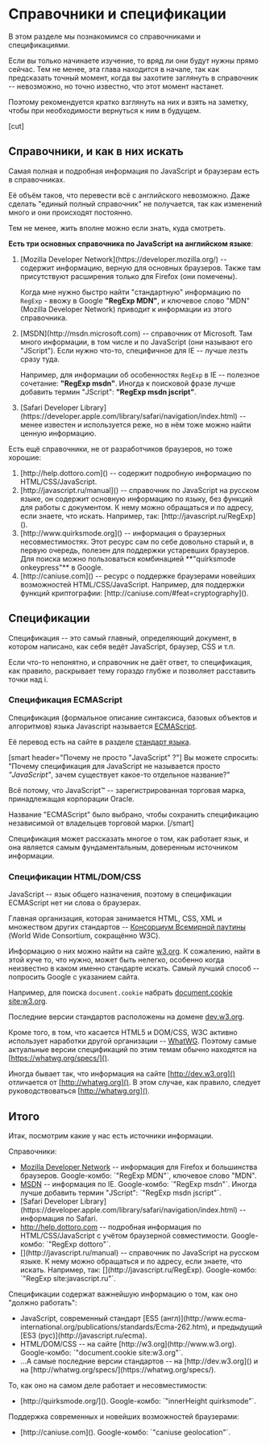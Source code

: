 # Справочники и спецификации

В этом разделе мы познакомимся со справочниками и спецификациями.

Если вы только начинаете изучение, то вряд ли они будут нужны прямо сейчас. Тем не менее, эта глава находится в начале, так как предсказать точный момент, когда вы захотите заглянуть в справочник -- невозможно, но точно известно, что этот момент настанет. 

Поэтому рекомендуется кратко взглянуть на них и взять на заметку, чтобы при необходимости вернуться к ним в будущем.

[cut]

## Справочники, и как в них искать

Самая полная и подробная информация по JavaScript и браузерам есть в справочниках.

Её объём таков, что перевести всё с английского невозможно. Даже сделать "единый полный справочник" не получается, так как изменений много и они происходят постоянно.

Тем не менее, жить вполне можно если знать, куда смотреть.

**Есть три основных справочника по JavaScript на английском языке**: 

<ol>
<li>[Mozilla Developer Network](https://developer.mozilla.org/) -- содержит информацию, верную для основных браузеров. Также там присутствуют расширения только для Firefox (они помечены).

Когда мне нужно быстро найти "стандартную" информацию по `RegExp` - ввожу в Google **"RegExp MDN"**, и ключевое слово "MDN" (Mozilla Developer Network) приводит к информации из этого справочника.
</li>
<li>[MSDN](http://msdn.microsoft.com) -- справочник от Microsoft. Там много информации, в том числе и по JavaScript (они называют его "JScript"). Если нужно что-то, специфичное для IE -- лучше лезть сразу туда. 

Например, для информации об особенностях `RegExp` в IE -- полезное сочетание: **"RegExp msdn"**. Иногда к поисковой фразе лучше добавить термин "JScript": **"RegExp msdn jscript"**. </li>
<li>[Safari Developer Library](https://developer.apple.com/library/safari/navigation/index.html) -- менее известен и используется реже, но в нём тоже можно найти ценную информацию.</li> 
</ol>

Есть ещё справочники, не от разработчиков браузеров, но тоже хорошие:

<ol>
<li>[http://help.dottoro.com]() -- содержит подробную информацию по HTML/CSS/JavaScript.</li>
<li>[http://javascript.ru/manual]() -- справочник по JavaScript на русском языке, он содержит основную информацию по языку, без функций для работы с документом. К нему можно обращаться и по адресу, если знаете, что искать. Например, так: [http://javascript.ru/RegExp]().
</li>
<li>[http://www.quirksmode.org]() -- информация о браузерных несовместимостях. Этот ресурс сам по себе довольно старый и, в первую очередь, полезен для поддержки устаревших браузеров. Для поиска можно пользоваться комбинацией **"quirksmode onkeypress"** в Google. </li>
<li>[http://caniuse.com]() -- ресурс о поддержке браузерами новейших возможностей HTML/CSS/JavaScript. Например, для поддержки функций криптографии: [http://caniuse.com/#feat=cryptography]().
</li>
</ol>

## Спецификации

Спецификация -- это самый главный, определяющий документ, в котором написано, как себя ведёт JavaScript, браузер, CSS и т.п.

Если что-то непонятно, и справочник не даёт ответ, то спецификация, как правило, раскрывает тему гораздо глубже и позволяет расставить точки над i.

### Спецификация ECMAScript

Спецификация (формальное описание синтаксиса, базовых объектов и алгоритмов) языка Javascript называется [ECMAScript](http://www.ecma-international.org/publications/standards/Ecma-262.htm).

Её перевод есть на сайте в разделе [стандарт языка](http://es5.javascript.ru/).

[smart header="Почему не просто &quot;JavaScript&quot; ?"]
Вы можете спросить: "Почему спецификация для JavaScript не называется просто *"JavaScript"*, зачем существует какое-то отдельное название?"

Всё потому, что JavaScript&trade; -- зарегистрированная торговая марка, принадлежащая корпорации Oracle. 

Название "ECMAScript" было выбрано, чтобы сохранить спецификацию независимой от владельцев торговой марки.
[/smart]

Спецификация может рассказать многое о том, как работает язык, и она является самым фундаментальным, доверенным источником информации.

### Спецификации HTML/DOM/CSS 

JavaScript -- язык общего назначения, поэтому в спецификации ECMAScript нет ни слова о браузерах. 

Главная организация, которая занимается HTML, CSS, XML и множеством других стандартов -- [Консорциум Всемирной паутины](https://ru.wikipedia.org/wiki/%D0%9A%D0%BE%D0%BD%D1%81%D0%BE%D1%80%D1%86%D0%B8%D1%83%D0%BC_%D0%92%D1%81%D0%B5%D0%BC%D0%B8%D1%80%D0%BD%D0%BE%D0%B9_%D0%BF%D0%B0%D1%83%D1%82%D0%B8%D0%BD%D1%8B) (World Wide Consortium, сокращённо W3C).

Информацию о них можно найти на сайте [w3.org](http://w3.org). К сожалению, найти в этой куче то, что нужно, может быть нелегко, особенно когда неизвестно в каком именно стандарте искать. Самый лучший способ -- попросить Google с указанием сайта. 

Например, для поиска `document.cookie` набрать [document.cookie site:w3.org](https://www.google.com/search?q=document.cookie+site%3Aw3.org). 

Последние версии стандартов расположены на домене [dev.w3.org](http://dev.w3.org).

Кроме того, в том, что касается HTML5 и DOM/CSS, W3C активно использует наработки другой организации -- [WhatWG](https://whatwg.org/). Поэтому самые актуальные версии спецификаций по этим темам обычно находятся на [https://whatwg.org/specs/](). 

Иногда бывает так, что информация на сайте [http://dev.w3.org]() отличается от [http://whatwg.org](). В этом случае, как правило, следует руководствоваться [http://whatwg.org]().

## Итого

Итак, посмотрим какие у нас есть источники информации.

Справочники:
<ul>
<li><a href="https://developer.mozilla.org/">Mozilla Developer Network</a> -- информация для Firefox и большинства браузеров. 
Google-комбо: `"RegExp MDN"`, ключевое слово "MDN".</li>
<li><a href="http://msdn.microsoft.com/">MSDN</a> -- информация по IE. 
Google-комбо: `"RegExp msdn"`. Иногда лучше добавить термин "JScript": `"RegExp msdn jscript"`.</li>
<li>[Safari Developer Library](https://developer.apple.com/library/safari/navigation/index.html) -- информация по Safari.</li>
<li><a href="http://help.dottoro.com">http://help.dottoro.com</a> -- подробная информация по HTML/CSS/JavaScript с учётом браузерной совместимости.
Google-комбо: `"RegExp dottoro"`.</li>
<li>[](http://javascript.ru/manual) -- справочник по JavaScript на русском языке. К нему можно обращаться и по адресу, если знаете, что искать. Например, так: [](http://javascript.ru/RegExp).
Google-комбо: `"RegExp site:javascript.ru"`.
</li>
</ul>

Спецификации содержат важнейшую информацию о том, как оно "должно работать":

<ul>
<li>JavaScript, современный стандарт [ES5 (англ)](http://www.ecma-international.org/publications/standards/Ecma-262.htm), и предыдущий [ES3 (рус)](http://javascript.ru/ecma).</li>
<li>HTML/DOM/CSS -- на сайте [http://w3.org](http://www.w3.org).
Google-комбо: `"document.cookie site:w3.org"`.</li>
<li>...А самые последние версии стандартов -- на [http://dev.w3.org]() и на [http://whatwg.org/specs/](https://whatwg.org/specs/).</li>
</ul>

То, как оно на самом деле работает и несовместимости:

<ul>
<li>[http://quirksmode.org/](). Google-комбо: `"innerHeight quirksmode"`.</li>
</ul>

Поддержка современных и новейших возможностей браузерами:

<ul>
<li>[http://caniuse.com](). Google-комбо: `"caniuse geolocation"`.</li>
</ul>
